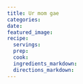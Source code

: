 ```yaml
---
title: Ur mom gae
categories:
date:
featured_image:
recipe:
  servings:
  prep:
  cook:
  ingredients_markdown:
  directions_markdown:
---
```

